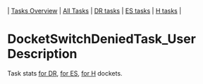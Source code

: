 | [Tasks Overview](../tasks-overview.md) | [All Tasks](../alltasks.md) | [DR tasks](../docket-DR/tasklist.md) | [ES tasks](../docket-ES/tasklist.md) | [H tasks](../docket-H/tasklist.md) |
# DocketSwitchDeniedTask_User Description

Task stats [for DR](../docket-DR/DocketSwitchDeniedTask_User.md), [for ES](../docket-ES/DocketSwitchDeniedTask_User.md), [for H](../docket-H/DocketSwitchDeniedTask_User.md) dockets.

